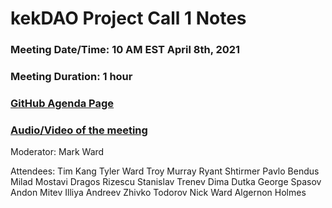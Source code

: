 # kekDAO Project Call 1 Notes

### Meeting Date/Time: 10 AM EST April 8th, 2021
### Meeting Duration: 1 hour
### [GitHub Agenda Page](https://github.com/kekDAO/kekDAO-PM/issues/1)
### [Audio/Video of the meeting]()

Moderator: Mark Ward

Attendees: 
Tim Kang
Tyler Ward
Troy Murray
Ryant Shtirmer
Pavlo Bendus
Milad Mostavi
Dragos Rizescu
Stanislav Trenev
Dima Dutka
George Spasov
Andon Mitev
Illiya Andreev
Zhivko Todorov
Nick Ward 
Algernon Holmes
